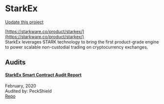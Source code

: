 
# StarkEx

[Update this project](https://github.com/ConsenSys/blockchainSecurityDB/edit/master/projects/starkex.json)
  
[https://starkware.co/product/starkex/](https://starkware.co/product/starkex/)<br>
StarkEx leverages STARK technology to bring the first product-grade engine to power scalable non-custodial trading on cryptocurrency exchanges.


## Audits



#### [StarkEx Smart Contract Audit Report](https://starkware.co/wp-content/uploads/2020/04/StarkEx_Audit_Report.pdf)

February, 2020<br>
Audited by: PeckShield<br>
[Repo](https://github.com/starkware-libs/starkex-contracts)<br>
      

  



